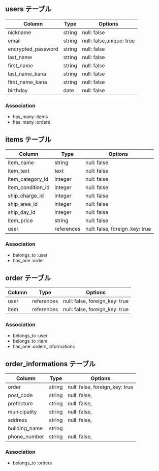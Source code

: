 ## users テーブル

| Column             | Type    | Options                  |
| ------------------ | ------- | ------------------------ |
| nickname           | string  | null: false              |
| email              | string  | null: false,unique: true |
| encrypted_password | string  | null: false              |
| last_name          | string  | null: false              |
| first_name         | string  | null: false              |
| last_name_kana     | string  | null: false              |
| first_name_kana    | string  | null: false              |
| birthday           | date    | null: false              |



### Association

- has_many :items
- has_many :orders




## items テーブル

| Column            | Type       | Options                        |
| ----------------- | ---------- | ------------------------------ |
| item_name         | string     | null: false                    |
| item_text         | text       | null: false                    |
| item_category_id  | integer    | null: false                    |
| item_condition_id | integer    | null: false                    |
| ship_charge_id    | integer    | null: false                    |
| ship_area_id      | integer    | null: false                    |
| ship_day_id       | integer    | null: false                    |
| item_price        | string     | null: false                    |
| user              | references | null: false, foreign_key: true |


### Association

- belongs_to :user
- has_one    :order



## order テーブル

| Column    | Type       | Options                        |
| --------- | ---------- | ------------------------------ |
| user      | references | null: false, foreign_key: true |
| item      | references | null: false, foreign_key: true |

### Association

- belongs_to :user
- belongs_to :item
- has_one    :orders_informations


## order_informations テーブル

| Column        | Type       | Options                        |
| --------------| ---------- | ------------------------------ |
| order         | string     | null: false, foreign_key: true |
| post_code     | string     | null: false,                   |
| prefecture    | string     | null: false,                   |
| municipality  | string     | null: false,                   |
| address       | string     | null: false,                   |
| building_name | string     |                                |
| phone_number  | string     | null: false,                   |




### Association

- belongs_to :orders
